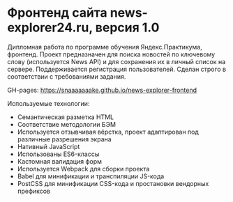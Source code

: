 # Фронтенд сайта news-explorer24.ru, версия 1.0
  
Дипломная работа по программе обучения Яндекс.Практикума, фронтенд. Проект предназначен для поиска новостей по ключевому слову (используется News API) и для сохранения их в личный список на сервере. Поддерживается регистрация пользователей. Сделан строго в соответствии с требованиями задания.  
  
GH-pages: https://snaaaaaaake.github.io/news-explorer-frontend  
  
Используемые технологии:  
* Семантическая  разметка HTML  
* Соответствие методологии БЭМ  
* Используется отзывчивая вёрстка, проект адаптирован под различные разрешения экрана   
* Нативный JavaScript 
* Использованы ES6-классы
* Кастомная валидация форм
* Используется Webpack для сборки проекта
* Babel для минификации и транспиляции JS-кода
* PostCSS для минификации CSS-кода и простановки вендорных префиксов
